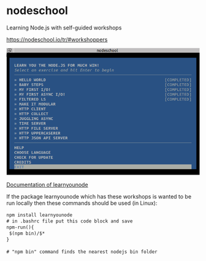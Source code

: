 # nodeschool

Learning Node.js with self-guided workshops

https://nodeschool.io/tr/#workshoppers

![learnyounode app menu](https://raw.githubusercontent.com/cowboycb/nodeschool/master/learnyounode/learnyounode_menu.png)



[Documentation of learnyounode](https://github.com/workshopper/learnyounode#learn-you-the-nodejs-for-much-win)

If the package learnyounode which has these workshops is wanted to be run locally then these commands should be used (in Linux):

```shell
npm install learnyounode
# in .bashrc file put this code block and save 
npm-run(){
 $(npm bin)/$*
}

# "npm bin" command finds the nearest nodejs bin folder 
```

